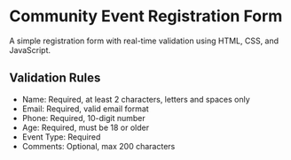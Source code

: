 # Community Event Registration Form

A simple registration form with real-time validation using HTML, CSS, and JavaScript.

## Validation Rules
- Name: Required, at least 2 characters, letters and spaces only
- Email: Required, valid email format
- Phone: Required, 10-digit number
- Age: Required, must be 18 or older
- Event Type: Required
- Comments: Optional, max 200 characters
